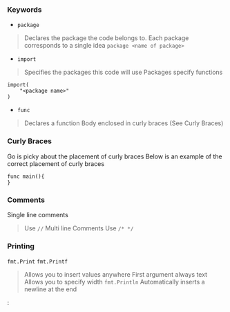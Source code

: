 ### Keywords
* `package`
> Declares the package the code belongs to. Each package corresponds to a single idea
> `package <name of package>`
* `import` 
> Specifies the packages this code will use
> Packages specify functions
```{go}
import(
    "<package name>"
)
````
* `func`
> Declares a function 
> Body enclosed in curly braces (See Curly Braces)

### Curly Braces
Go is picky about the placement of curly braces 
Below is an example of the correct placement of curly braces
```{go}
func main(){
}
```
### Comments
Single line comments 
> Use `//`
Multi line Comments
> Use `/* */`

### Printing
`fmt.Print`
`fmt.Printf`
> Allows you to insert values anywhere
> First argument always text
> Allows you to specify width
`fmt.Println`
> Automatically inserts a newline at the end


:
